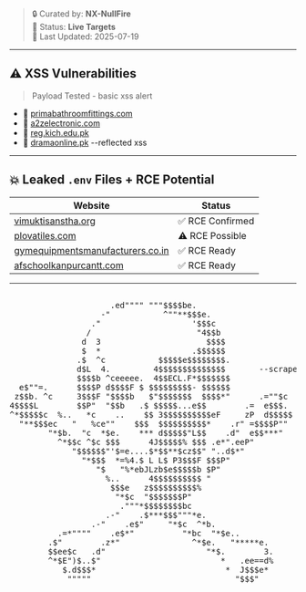 

> 🔒 Curated by: **NX-NullFire**  
> 🧵 Status: **Live Targets**  
> 📆 Last Updated: 2025-07-19  

---

## ⚠️ XSS Vulnerabilities  
> Payload Tested - basic xss alert

- 🔗 [primabathroomfittings.com](https://www.primabathroomfittings.com/search.php?q=)   
- 🔗 [a2zelectronic.com](https://www.a2zelectronic.com/search.php?q=)
- 🔗 [reg.kich.edu.pk](https://www.reg.kich.edu.pk/login.php?error=)
- 🔗 [dramaonline.pk](http://dramaonline.pk/search.php?q=)   --reflected xss

---

## 💥 Leaked `.env` Files + RCE Potential

| Website | Status |
|--------|--------|
| [vimuktisanstha.org](https://vimuktisanstha.org/) | ✅ RCE Confirmed |
| [plovatiles.com](https://plovatiles.com/) | ⚠️ RCE Possible |
| [gymequipmentsmanufacturers.co.in](https://www.gymequipmentsmanufacturers.co.in/) | ✅ RCE Ready |
| [afschoolkanpurcantt.com](https://afschoolkanpurcantt.com/) | ✅ RCE Ready |

---
<pre>
                     
                     .ed"""" """$$$$be.
                   -"           ^""**$$$e.
                 ."                   '$$$c
                /                      "4$$b
               d  3                      $$$$
               $  *                   .$$$$$$
              .$  ^c           $$$$$e$$$$$$$$.
              d$L  4.         4$$$$$$$$$$$$$$       --scraped by
              $$$$b ^ceeeee.  4$$ECL.F*$$$$$$$               ~NX-NullFire
  e$""=.      $$$$P d$$$$F $ $$$$$$$$$- $$$$$$
 z$$b. ^c     3$$$F "$$$$b   $"$$$$$$$  $$$$*"      .=""$c
4$$$$L        $$P"  "$$b   .$ $$$$$...e$$        .=  e$$$.
^*$$$$$c  %..   *c    ..    $$ 3$$$$$$$$$$eF     zP  d$$$$$
  "**$$$ec   "   %ce""    $$$  $$$$$$$$$$*    .r" =$$$$P""
        "*$b.  "c  *$e.    *** d$$$$$"L$$    .d"  e$$***"
          ^*$$c ^$c $$$      4J$$$$$% $$$ .e*".eeP"
             "$$$$$$"'$=e....$*$$**$cz$$" "..d$*"
               "*$$$  *=%4.$ L L$ P3$$$F $$$P"
                  "$   "%*ebJLzb$e$$$$$b $P"
                    %..      4$$$$$$$$$$ "
                     $$$e   z$$$$$$$$$$%
                      "*$c  "$$$$$$$P"
                       ."""*$$$$$$$$bc
                    .-"    .$***$$$"""*e.
                 .-"    .e$"     "*$c  ^*b.
          .=*""""    .e$*"          "*bc  "*$e..
        .$"        .z*"               ^*$e.   "*****e.
        $$ee$c   .d"                     "*$.        3.
        ^*$E")$..$"                         *   .ee==d%
           $.d$$$*                           *  J$$$e*
            """""                              "$$$"

</pre>
